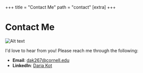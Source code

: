 +++
title = "Contact Me"
path = "contact"
[extra] 
+++

# Contact Me

<img src="/files/mailbox.png#full-bleed" alt="Alt text" full_bleed = true style="display:block;">


I'd love to hear from you! Please reach me through the following:

- **Email**: [dak267@cornell.edu](mailto:dak267@cornell.edu)
- **LinkedIn**: [Daria Kot](https://www.linkedin.com/in/daria-kot-7a8518253/)



